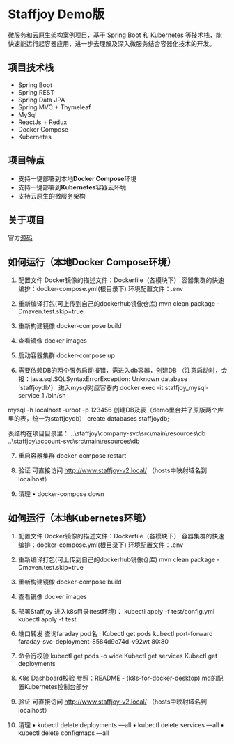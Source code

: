 # Staffjoy Demo版

微服务和云原生架构案例项目，基于 Spring Boot 和 Kubernetes 等技术栈，能快速能运行起容器应用，进一步去理解及深入微服务结合容器化技术的开发。

## 项目技术栈

- Spring Boot
- Spring REST
- Spring Data JPA
- Spring MVC + Thymeleaf
- MySql
- ReactJs + Redux
- Docker Compose
- Kubernetes

## 项目特点
- 支持一键部署到本地**Docker Compose**环境
- 支持一键部署到**Kubernetes**容器云环境
- 支持云原生的微服务架构

## 关于项目

官方[源码](https://github.com/Staffjoy/v2)


## 如何运行（本地Docker Compose环境）
1. 配置文件
Docker镜像的描述文件：Dockerfile（各模块下）
容器集群的快速编排：docker-compose.yml(根目录下)
环境配置文件：.env 

2. 重新编译打包(可上传到自己的dockerhub镜像仓库)
mvn clean package -Dmaven.test.skip=true

3. 重新构建镜像
docker-compose build

4. 查看镜像
docker images

5. 启动容器集群
docker-compose up

6. 需要依赖DB的两个服务启动报错，需进入db容器，创建DB
（注意启动时，会报：java.sql.SQLSyntaxErrorException: Unknown database 'staffjoydb'）
进入mysql对应容器内
docker exec -it staffjoy_mysql-service_1 /bin/sh

mysql -h localhost -uroot -p 123456
创建DB及表（demo里合并了原版两个库里的表，统一为staffjoydb）
create databases staffjoydb;

表结构在项目目录里：
..\staffjoy\company-svc\src\main\resources\db
..\staffjoy\account-svc\src\main\resources\db

7. 重启容器集群
docker-compose restart

8. 验证
可直接访问 http://www.staffjoy-v2.local/ （hosts中映射域名到localhost）

9. 清理
• docker-compose down


## 如何运行（本地Kubernetes环境）
1. 配置文件
Docker镜像的描述文件：Dockerfile（各模块下）
容器集群的快速编排：docker-compose.yml(根目录下)
环境配置文件：.env 

2. 重新编译打包(可上传到自己的dockerhub镜像仓库)
mvn clean package -Dmaven.test.skip=true

3. 重新构建镜像
docker-compose build

4. 查看镜像
docker images

6. 部署Staffjoy
进入k8s目录(test环境)：
kubectl apply -f test/config.yml
kubectl apply -f test

7. 端口转发
查询faraday pod名 : Kubectl get pods
kubectl port-forward faraday-svc-deployment-8584d9c74d-v92wt 80:80

8. 命令行校验
kubectl get pods -o wide
Kubectl get services
Kubectl get deployments

9. K8s Dashboard校验
参照：README - (k8s-for-docker-desktop).md的配置Kubernetes控制台部分

9. 验证
可直接访问 http://www.staffjoy-v2.local/ （hosts中映射域名到localhost）

10. 清理
• kubectl delete deployments —all
• kubectl delete services —all
• kubectl delete configmaps —all